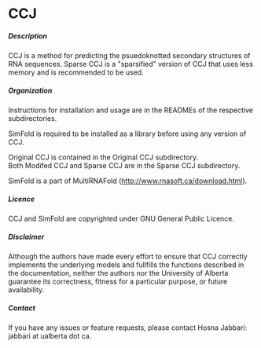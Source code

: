 # CCJ

##### Description
CCJ is a method for predicting the psuedoknotted secondary structures of RNA sequences.
Sparse CCJ is a "sparsified" version of CCJ that uses less memory and is recommended to be used.
     
##### Organization
Instructions for installation and usage are in the READMEs of the respective subdirectories.

SimFold is required to be installed as a library before using any version of CCJ.   

Original CCJ is contained in the Original CCJ subdirectory.      
Both Modifed CCJ and Sparse CCJ are in the Sparse CCJ subdirectory.     

SimFold is a part of MultiRNAFold (http://www.rnasoft.ca/download.html).     

##### Licence
CCJ and SimFold are copyrighted under GNU General Public Licence.

##### Disclaimer
Although the authors have made every effort to ensure that CCJ correctly implements the underlying models and fullfills the functions described in the documentation, neither the authors nor the University of Alberta guarantee its correctness, fitness for a particular purpose, or future availability.

##### Contact  
If you have any issues or feature requests, please contact Hosna Jabbari: jabbari at ualberta dot ca.
